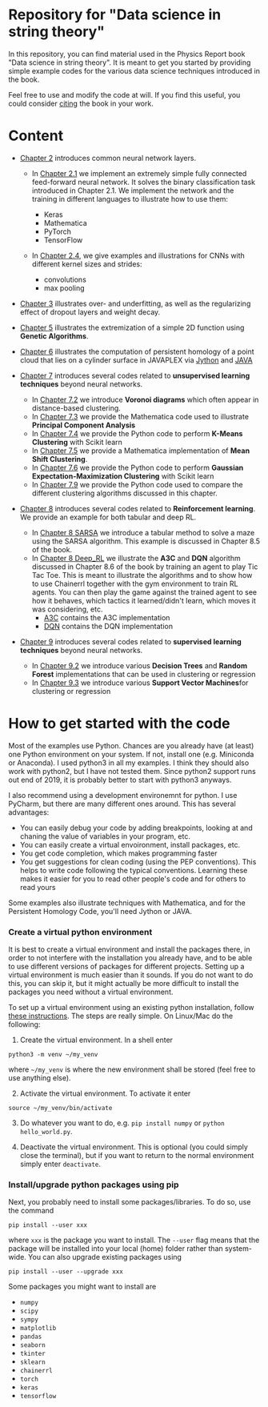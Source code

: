# Repository for "Data science in string theory"

In this repository, you can find material used in the Physics Report book "Data science in string theory". It is meant to get you started by providing simple example codes for the various data science techniques introduced in the book.

Feel free to use and modify the code at will. If you find this useful, you could consider [citing](bibliography.bib) the book in your work. 

# Content
* [Chapter 2](Chapter_2) introduces common neural network layers.
  * In [Chapter 2.1](Chapter_2/2.1) we implement an extremely simple fully connected feed-forward neural network. It solves the binary classification task introduced in Chapter 2.1. We implement the network and the training in different languages to illustrate how to use them:
	  - Keras
	  - Mathematica
	  - PyTorch
	  - TensorFlow
  
  * In [Chapter 2.4](Chapter_2/2.4), we give examples and illustrations for CNNs with different kernel sizes and strides:
	  - convolutions 
	  - max pooling
  
* [Chapter 3](Chapter_3) illustrates over- and underfitting, as well as the regularizing effect of dropout layers and weight decay.

* [Chapter 5](Chapter_5) illustrates the extremization of a simple 2D function using **Genetic Algorithms**.

* [Chapter 6](Chapter_6) illustrates the  computation of persistent homology of a point cloud that lies on a cylinder surface in JAVAPLEX via [Jython](Chapter_6/Jython) and [JAVA](Chapter_6/JAVA)

* [Chapter 7](Chapter_7) introduces several codes related to **unsupervised learning techniques** beyond neural networks.
  * In [Chapter 7.2](Chapter_7/7.2) we introduce **Voronoi diagrams** which often appear in distance-based clustering.
  * In [Chapter 7.3](Chapter_7/7.3) we provide the Mathematica code used to illustrate **Principal Component Analysis**
  * In [Chapter 7.4](Chapter_7/7.4) we provide the Python code to perform **K-Means Clustering** with Scikit learn
  * In [Chapter 7.5](Chapter_7/7.5) we provide a Mathematica implementation of **Mean Shift Clustering**.
  * In [Chapter 7.6](Chapter_7/7.6) we provide the Python code to perform **Gaussian Expectation-Maximization Clustering** with Scikit learn
  * In [Chapter 7.9](Chapter_7/7.9) we provide the Python code used to compare the different clustering algorithms discussed in this chapter.

* [Chapter 8](Chapter_8) introduces several codes related to **Reinforcement learning**. We provide an example for both tabular and deep RL.
  * In [Chapter 8 SARSA](Chapter_8/SARSA) we introduce a tabular method to solve a maze using the SARSA algorithm. This example is discussed in Chapter 8.5 of the book.
  * In [Chapter 8 Deep_RL](Chapter_8/Deep_RL) we illustrate the **A3C** and **DQN** algorithm discussed in Chapter 8.6 of the book by training an agent to play Tic Tac Toe. This is meant to illustrate the algorithms and to show how to use Chainerrl together with the gym environment to train RL agents. You can then play the game against the trained agent to see how it behaves, which tactics it learned/didn't learn, which moves it was considering, etc.
      - [A3C](Chapter_8/Deep_RL/A3C) contains the A3C implementation
	  - [DQN](Chapter_8/Deep_RL/DQN) contains the DQN implementation
	
* [Chapter 9](Chapter_9) introduces several codes related to **supervised learning techniques** beyond neural networks.
  * In [Chapter 9.2](Chapter_9/9.2) we introduce various **Decision Trees** and **Random Forest** implementations that can be used in clustering or regression
  * In [Chapter 9.3](Chapter_9/9.3) we introduce various **Support Vector Machines**for clustering or regression
  
  
# How to get started  with the code
Most of the examples use Python. Chances are you already have (at least) one Python environment on your system. If not, install one (e.g. Miniconda or Anaconda). I used python3 in all my examples. I think they should also work with python2, but I have not tested them. Since python2 support runs out end of 2019, it is probably better to start with python3 anyways.

I also recommend using a development environemnt for python. I use PyCharm, but there are many different ones around. This has several advantages:

* You can easily debug your code by adding breakpoints, looking at and chaning the value of variables in your program, etc.
* You can easily create a virtual envoironment, install packages, etc.
* You get code completion, which makes programming faster
* You get suggestions for clean coding (using the PEP conventions). This helps to write code following the typical conventions. Learning these makes it easier for you to read other people's code and for others to read yours

Some examples also illustrate techniques with Mathematica, and for the Persistent Homology Code, you'll need Jython or JAVA.


### Create a virtual python environment
It is best to create a virtual environment and install the packages there, in order to not interfere with the installation you already have, and to be able to use different versions of packages for different projects. Setting up a virtual environment is much easier than it sounds. If you do not want to do this, you can skip it, but it might actually be more difficult to install the packages you need without a virtual environment.

To set up a virtual environment using an existing python installation, follow [these instructions](https://docs.python.org/3/library/venv.html). The steps are really simple. On Linux/Mac do the following:

1. Create the virtual environment. In a shell enter 
```
python3 -m venv ~/my_venv
``` 
where `~/my_venv` is where the new environment shall be stored (feel free to use anything else).

2. Activate the virtual environment. To activate it enter 
```
source ~/my_venv/bin/activate
```

3. Do whatever you want to do, e.g. `pip install numpy` or `python hello_world.py`.

4. Deactivate the virtual environment. This is optional (you could simply close the terminal), but if you want to return to the normal environment simply enter `deactivate`.

### Install/upgrade python packages using pip
Next, you probably need to install some packages/libraries. To do so, use the command

```
pip install --user xxx
```

where `xxx` is the package you want to install. The `--user` flag means that the package will be installed into your local (home) folder rather than system-wide.
You can also upgrade existing packages using

```
pip install --user --upgrade xxx
```

Some packages you might want to install are

* `numpy`
* `scipy`
* `sympy`
* `matplotlib`
* `pandas`
* `seaborn`
* `tkinter`
* `sklearn`
* `chainerrl`
* `torch`
* `keras`
* `tensorflow`
